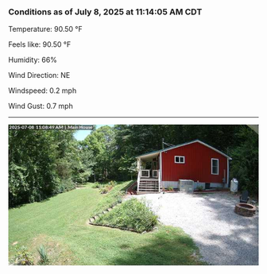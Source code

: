 ### Conditions as of July 8, 2025 at 11:14:05 AM CDT 

Temperature: 90.50 &deg;F

Feels like: 90.50 &deg;F

Humidity: 66%

Wind Direction: NE

Windspeed: 0.2 mph

Wind Gust: 0.7 mph

---

<img src="./images/latest.jpeg"/>

